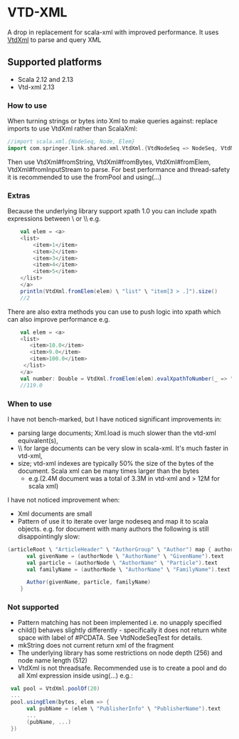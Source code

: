 # VTD-XML

A drop in replacement for scala-xml with improved performance. It uses [VtdXml](http://vtd-xml.sourceforge.net "Vtd Xml Homepage") to parse and query XML 

## Supported platforms
- Scala 2.12 and 2.13
- Vtd-xml 2.13

### How to use
When turning strings or bytes into Xml to make queries against: replace imports to use VtdXml rather than ScalaXml:

```scala
//import scala.xml.{NodeSeq, Node, Elem}
import com.springer.link.shared.xml.VtdXml.{VtdNodeSeq => NodeSeq, VtdNode => Node, VtdElem => Elem}     
```

Then use VtdXml#fromString, VtdXml#fromBytes, VtdXml#fromElem, VtdXml#fromInputStream to parse. 
For best performance and thread-safety it is recommended to use the fromPool and using(...)

### Extras
Because the underlying library support xpath 1.0 you can include xpath expressions between \ or \\\\ e.g.

```scala
    val elem = <a>
    <list>
        <item>1</item>
        <item>2</item>
        <item>3</item>
        <item>4</item>
        <item>5</item>
    </list>
    </a>                                                                                                                                        
    println(VtdXml.fromElem(elem) \ "list" \ "item[3 > .]").size() 
    //2   
```

There are also extra methods you can use to push logic into xpath which can also improve performance e.g.

```scala
    val elem = <a>
    <list>
       <item>10.0</item>
       <item>9.0</item>
       <item>100.0</item>
     </list>
    </a>
    val number: Double = VtdXml.fromElem(elem).evalXpathToNumber(_ => "sum(//list/item)")
    //119.0
```

### When to use
I have not bench-marked, but I have noticed significant improvements in:

- parsing large documents; Xml.load is much slower than the vtd-xml equivalent(s),
- \\\\ for large documents can be very slow in scala-xml. It's much faster in vtd-xml,
- size; vtd-xml indexes are typically 50% the size of the bytes of the document. Scala xml can be many times larger than the bytes 
   * e.g.(2.4M document was a total of 3.3M in vtd-xml and > 12M for scala xml) 
   
I have not noticed improvement when:

- Xml documents are small
- Pattern of use it to iterate over large nodeseq and map it to scala objects. e.g. for document with many authors the following is still disappointingly slow: 
```scala
(articleRoot \ "ArticleHeader" \ "AuthorGroup" \ "Author") map { authorNode =>
      val givenName = (authorNode \ "AuthorName" \ "GivenName").text
      val particle = (authorNode \ "AuthorName" \ "Particle").text
      val familyName = (authorNode \ "AuthorName" \ "FamilyName").text

      Author(givenName, particle, familyName)
    }
```

### Not supported
- Pattern matching has not been implemented i.e. no unapply specified 
- child() behaves slightly differently - specifically it does not return white space with label of #PCDATA. See VtdNodeSeqTest for details.
- mkString does not current return xml of the fragment
- The underlying library has some restrictions on node depth (256) and node name length (512) 
- VtdXml is not threadsafe. Recommended use is to create a pool and do all Xml expression inside using(...) e.g.:

```scala
 val pool = VtdXml.poolOf(20)
 ...
 pool.usingElem(bytes, elem => {
      val pubName = (elem \ "PublisherInfo" \ "PublisherName").text
      ...
      (pubName, ...)
 })      
```
 
